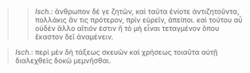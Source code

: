 

>>  *Isch.*: ἄνθρωπον δέ γε ζητῶν, καὶ ταῦτα ἐνίοτε ἀντιζητοῦντα, πολλάκις ἄν τις πρότερον, πρὶν εὑρεῖν, ἀπείποι. καὶ τούτου αὖ οὐδὲν ἄλλο αἴτιόν ἐστιν ἢ τὸ μὴ εἶναι τεταγμένον ὅπου ἕκαστον δεῖ ἀναμένειν.



>  *Isch.*: περὶ μὲν δὴ τάξεως σκευῶν καὶ χρήσεως τοιαῦτα αὐτῇ διαλεχθεὶς δοκῶ μεμνῆσθαι.